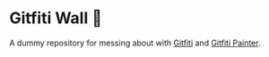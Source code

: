 # Gitfiti Wall 🎨
A dummy repository for messing about with [Gitfiti](https://github.com/gelstudios/gitfiti) and [Gitfiti Painter](https://codepen.io/sebdeckers/pen/vOXeKV).
